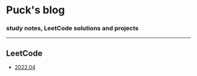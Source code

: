 # Puck's blog

### study notes, LeetCode solutions and projects

----

## LeetCode

+ [2022.04](https://github.com/pwang1997/blog/tree/main/leetcode/2022.04)
